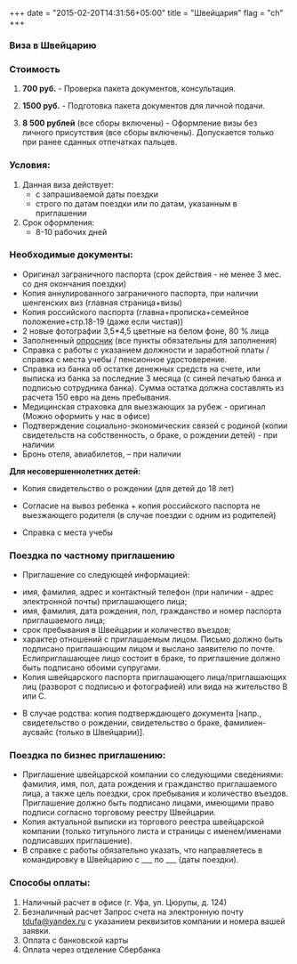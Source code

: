 +++
date = "2015-02-20T14:31:56+05:00"
title = "Швейцария"
flag = "ch"
+++
### Виза в Швейцарию

### Стоимость
1) **700 руб.**  - Проверка пакета документов, консультация.

2) **1500 руб.** - Подготовка пакета документов для личной подачи.

3) **8 500 рублей**  (все сборы включены) - Оформление визы без личного присутствия (все сборы включены). Допускается только при ранее сданных отпечатках пальцев.

### Условия:

1. Данная виза действует:
   * с запрашиваемой даты поездки
   * строго по датам поездки или по датам, указанным в приглашении
2. Срок оформления:
   * 8-10 рабочих дней


### Необходимые документы:

* Оригинал заграничного паспорта (срок действия - не менее 3 мес. со дня окончания поездки)
* Копия аннулированного заграничного паспорта, при наличии шенгенских виз (главная страница+визы)
* Копия российского паспорта (главна+прописка+семейное положение+стр.18-19 (даже если чистая))
* 2 новые фотографии 3,5*4,5 цветные на белом фоне, 80 % лица
* Заполненный [опросник](/forms/Opros-Shengen.docx) (все пункты обязательны для заполнения)
* Справка с работы с указанием должности и заработной платы /справка с места учебы / пенсионное удостоверение.
* Справка из банка об остатке денежных средств на счете, или выписка из банка за последние 3 месяца (с синей печатью банка и подписью сотрудника банка). Сумма остатка должна составлять из расчета 150 евро на день пребывания.
* Медицинская страховка для выезжающих за рубеж - оригинал (Можно оформить у нас в офисе)
* Подтверждение социально-экономических связей с родиной (копии свидетельств на собственность, о браке, о рождении детей) - при наличии
* Бронь отеля, авиабилетов, – при наличии

**Для несовершеннолетних детей:**

* Копия свидетельство о рождении (для детей до 18 лет)

* Согласие на вывоз ребенка + копия российского паспорта не выезжающего родителя (в случае поездки с одним из родителей)

* Справка с места учебы

### Поездка по частному приглашению
* Приглашение со следующей информацией:
- имя, фамилия, адрес и контактный телефон (при наличии - адрес электронной почты) приглашающего лица;
- имя, фамилия, дата рождения, пол, гражданство и номер паспорта приглашаемого лица;
- срок пребывания в Швейцарии и количество въездов;
- характер отношений с приглашаемым лицом.
Письмо должно быть подписано приглашающим лицом и выслано заявителю по почте. Еслиприглашающее лицо состоит в браке, то приглашение должно быть подписано обоими супругами.
- Копия швейцарского паспорта приглашающего лица/приглашающих лиц (разворот с подписью и фотографией) или вида на жительство В или С.
* В случае родства: копия подтверждающего документа [напр., свидетельство о рождении,
свидетельство о браке, фамилиен-аусвайс (только в Швейцарии)].

### Поездка по бизнес приглашению:
* Приглашение швейцарской компании со следующими сведениями: фамилия, имя, пол, дата рождения и гражданство приглашаемого лица, а также цель поездки, срок пребывания и количество въездов. Приглашение должно быть подписано лицами, имеющими право подписи согласно торговому реестру Швейцарии.
* Копия актуальной выписки из торгового реестра швейцарской компании (только титульного листа и страницы с именем/именами подписавших приглашение).
* В справке с работы обязательно указать, что направляетесь в командировку в Швейцарию с ___ по ___ (даты поездки).

### Способы оплаты:

1. Наличный расчет в офисе (г. Уфа, ул. Цюрупы, д. 124)
2. Безналичный расчет
Запрос счета на электронную почту [tdufa@yandex.ru](mailto:tdufa@yandex.ru)  с указанием реквизитов компании и номера вашей заявки.
3. Оплата с банковской карты
4. Оплата через отделение Сбербанка

